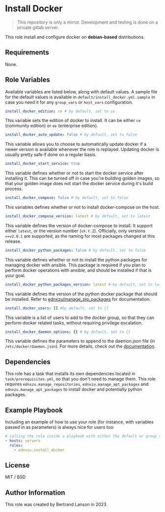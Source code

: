 Install Docker
=========
> This repository is only a mirror. Development and testing is done on a private gitlab server.

This role install and configure docker on **debian-based** distributions.

Requirements
------------

None.

Role Variables
--------------
Available variables are listed below, along with default values. A sample file for the default values is available in `default/install_docker.yml.sample` in case you need it for any `group_vars` or `host_vars` configuration.

```yaml
install_docker_edition: ce # by default, set to ce
```
This variable sets the edition of docker to install. It can be either `ce` (community edition) or `ee` (enterprise edition).

```yaml
install_docker_auto_update: false # by default, set to false
```
This variable allows you to choose to automatically update docker if a newer version is available whenever the role is replayed. Updating docker is usually pretty safe if done on a regular basis.

```yaml
install_docker_start_service: true
```
This variable defines whether or not to start the docker service after installing it. This can be turned off in case you're building golden images, so that your golden image does not start the docker service during it's build process.

```yaml
install_docker_compose: false # by default, set to false
```
This variables defines whether or not to install docker-compose on the host.

```yaml
install_docker_compose_version: latest # by default, set to latest
```
This variable defines the version of docker-compose to install. It support either `latest`, or the version number (`vX.Y.Z`). Officially, only versions `>=v2.0.1` are supported, as the naming for most packages changed at this release.

```yaml
install_docker_python_packages: false # by default, set to false
```
This variable defines whether or not to install the python packages for managing docker with ansible. This package is required if you plan to perform docker operations with ansible, and should be installed if that is your goal.

```yaml
install_docker_python_packages_version: latest # by default, set to latest
```
This variable defines the version of the python docker package that should be installed. Refer to [ednxzu/manage_pip_packages](https://github.com/ednxzu/manage_pip_packages) for documentation.

```yaml
install_docker_users: [] #by default, set to []
```
This variable is a list of users to add to the docker group, so that they can perform docker related tasks, without requiring privilege escalation.

```yaml
install_docker_daemon_options: {} # by default, set to {}
```
This variable defines the parameters to append to the daemon.json file (in `/etc/docker/daemon.json`). For more details, check out the [documentation](https://docs.docker.com/config/daemon/).

Dependencies
------------

This role has a task that installs its own dependencies located in `task/prerequisites.yml`, so that you don't need to manage them. This role requires `ednxzu.manage_repositories`, `ednxzu.manage_apt_packages` and `ednxzu.manage_apt_packages` to install docker and potentially python packages.

Example Playbook
----------------

Including an example of how to use your role (for instance, with variables passed in as parameters) is always nice for users too:
```yaml
# calling the role inside a playbook with either the default or group_vars/host_vars
- hosts: servers
  roles:
    - ednxzu.install_docker
```

License
-------

MIT / BSD

Author Information
------------------

This role was created by Bertrand Lanson in 2023.
